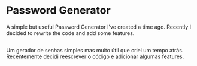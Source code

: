 # Password Generator

A simple but useful Password Generator I've created a time ago. Recently I decided to rewrite the code and add some features.

##

Um gerador de senhas simples mas muito útil que criei um tempo atrás. Recentemente decidi reescrever o código e adicionar algumas features.
